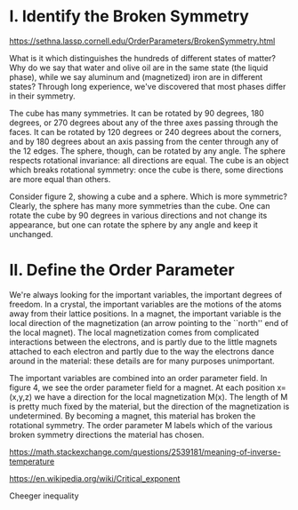 # I. Identify the Broken Symmetry

https://sethna.lassp.cornell.edu/OrderParameters/BrokenSymmetry.html

What is it which distinguishes the hundreds of different states of matter? Why do we say that water and olive oil are in the same state (the liquid phase), while we say aluminum and (magnetized) iron are in different states? Through long experience, we've discovered that most phases differ in their symmetry.


The cube has many symmetries. It can be rotated by 90 degrees, 180 degrees, or 270 degrees about any of the three axes passing through the faces. It can be rotated by 120 degrees or 240 degrees about the corners, and by 180 degrees about an axis passing from the center through any of the 12 edges. The sphere, though, can be rotated by any angle. The sphere respects rotational invariance: all directions are equal. The cube is an object which breaks rotational symmetry: once the cube is there, some directions are more equal than others.

Consider figure 2, showing a cube and a sphere. Which is more symmetric? Clearly, the sphere has many more symmetries than the cube. One can rotate the cube by 90 degrees in various directions and not change its appearance, but one can rotate the sphere by any angle and keep it unchanged.

# II. Define the Order Parameter

We're always looking for the important variables, the important degrees of freedom. In a crystal, the important variables are the motions of the atoms away from their lattice positions. In a magnet, the important variable is the local direction of the magnetization (an arrow pointing to the ``north'' end of the local magnet). The local magnetization comes from complicated interactions between the electrons, and is partly due to the little magnets attached to each electron and partly due to the way the electrons dance around in the material: these details are for many purposes unimportant.

The important variables are combined into an order parameter field. In figure 4, we see the order parameter field for a magnet. At each position x=(x,y,z) we have a direction for the local magnetization M(x). The length of M is pretty much fixed by the material, but the direction of the magnetization is undetermined. By becoming a magnet, this material has broken the rotational symmetry. The order parameter M labels which of the various broken symmetry directions the material has chosen.

https://math.stackexchange.com/questions/2539181/meaning-of-inverse-temperature

https://en.wikipedia.org/wiki/Critical_exponent

Cheeger inequality
